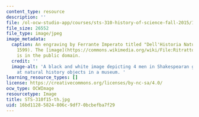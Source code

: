 ```yaml
---
content_type: resource
description: ''
file: /ol-ocw-studio-app/courses/sts-310-history-of-science-fall-2015/16bd11285824806c9df70bcbefba7f29_STS-310f15-th.jpg
file_size: 26552
file_type: image/jpeg
image_metadata:
  caption: An engraving by Ferrante Imperato titled "Dell'Historia Naturale" (Naples,
    1599). The [image](https://commons.wikimedia.org/wiki/File:RitrattoMuseoFerranteImperato.jpg)
    is in the public domain.
  credit: ''
  image-alt: 'A black and white image depicting 4 men in Shakespearan garb looking
    at natural history objects in a museum. '
learning_resource_types: []
license: https://creativecommons.org/licenses/by-nc-sa/4.0/
ocw_type: OCWImage
resourcetype: Image
title: STS-310f15-th.jpg
uid: 16bd1128-5824-806c-9df7-0bcbefba7f29
---
```

